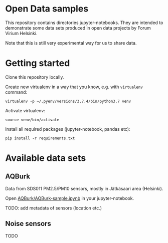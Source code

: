 # Open Data samples

This repository contains directories jupyter-notebooks.
They are intended to demonstrate some data sets produced in 
open data projects by Forum Virium Helsinki.

Note that this is still very experimental way for us to share data.

# Getting started

Clone this repository locally.

Create new virtualenv in a way that you know, e.g. with `virtualenv` command:

`virtualenv -p ~/.pyenv/versions/3.7.4/bin/python3.7 venv`

Activate virtualenv:
 
`source venv/bin/activate`

Install all required packages (jupyter-notebook, pandas etc):

`pip install -r requirements.txt`

# Available data sets

## AQBurk

Data from SDS011 PM2.5/PM10 sensors, mostly in Jätkäsaari area (Helsinki).

Open 
[AQBurk/AQBurk-sample.ipynb](AQBurk/AQBurk-sample.ipynb) 
in your jupyter-notebook.

TODO: add metadata of sensors (location etc.)

## Noise sensors

TODO
